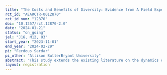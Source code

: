 ```yaml
---
title: "The Costs and Benefits of Diversity: Evidence from A Field Experiment"
rct_id: "AEARCTR-0012870"
rct_id_num: "12870"
doi: "10.1257/rct.12870-2.0"
date: "2024-01-21"
status: "on_going"
jel: "J16, M12, O3"
start_year: "2023-11-01"
end_year: "2024-02-29"
pi: "Ferdous Sardar"
pi_other: "Allison ButlerBryant University"
abstract: "This study extends the existing literature on the dynamics of diverse teams by leveraging a natural experiment. It involves college students working in teams on real-world design challenges in a natural setting with heightened incentive. Around 900 students are randomly assigned into teams with varying gender compositions, including all-male, male-majority mixed gender, balanced mixed gender, and female-majority mixed gender configurations. Using administrative and survey data, this study seeks to provide insights into both objective performance metrics and subjective personal experiences."
layout: registration
---
```


